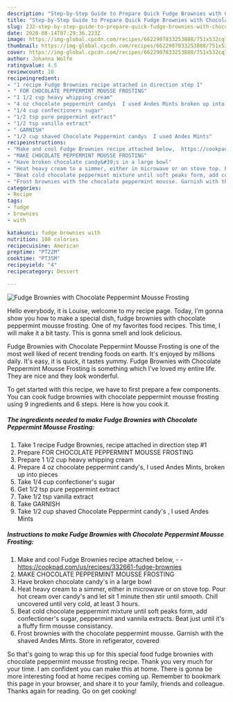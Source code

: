 ```yaml
---
description: "Step-by-Step Guide to Prepare Quick Fudge Brownies with Chocolate Peppermint Mousse Frosting"
title: "Step-by-Step Guide to Prepare Quick Fudge Brownies with Chocolate Peppermint Mousse Frosting"
slug: 232-step-by-step-guide-to-prepare-quick-fudge-brownies-with-chocolate-peppermint-mousse-frosting
date: 2020-08-14T07:29:36.223Z
image: https://img-global.cpcdn.com/recipes/6622907833253888/751x532cq70/fudge-brownies-with-chocolate-peppermint-mousse-frosting-recipe-main-photo.jpg
thumbnail: https://img-global.cpcdn.com/recipes/6622907833253888/751x532cq70/fudge-brownies-with-chocolate-peppermint-mousse-frosting-recipe-main-photo.jpg
cover: https://img-global.cpcdn.com/recipes/6622907833253888/751x532cq70/fudge-brownies-with-chocolate-peppermint-mousse-frosting-recipe-main-photo.jpg
author: Johanna Wolfe
ratingvalue: 4.5
reviewcount: 10
recipeingredient:
- "1 recipe Fudge Brownies recipe attached in direction step 1"
- " FOR CHOCOLATE PEPPERMINT MOUSSE FROSTING"
- "1 1/2 cup heavy whipping cream"
- "4 oz chocolate peppermint candys  I used Andes Mints broken up into pieces"
- "1/4 cup confectioners sugar"
- "1/2 tsp pure peppermint extract"
- "1/2 tsp vanilla extract"
- " GARNISH"
- "1/2 cup shaved Chocolate Peppermint candys  I used Andes Mints"
recipeinstructions:
- "Make and cool Fudge Brownies recipe attached below,  https://cookpad.com/us/recipes/332661-fudge-brownies"
- "MAKE CHOCOLATE PEPPERMINT MOUSSE FROSTING"
- "Have broken chocolate candy&#39;s in a large bowl"
- "Heat heavy cream to a simmer, either in microwave or on stove top. Pour hot cream over candy&#39;s and let sit 1 minute then stir until smooth. Chill uncovered until very cold, at least 3 hours."
- "Beat cold chocolate peppermint mixture until soft peaks form, add confectioner&#39;s sugar, peppermint and vannila extracts. Beat just until it&#39;s a fluffy firm mousse consistancy."
- "Frost brownies with the chocolate peppermint mousse. Garnish with the shaved Andes Mints. Store in refigerator, covered"
categories:
- Recipe
tags:
- fudge
- brownies
- with

katakunci: fudge brownies with 
nutrition: 108 calories
recipecuisine: American
preptime: "PT22M"
cooktime: "PT35M"
recipeyield: "4"
recipecategory: Dessert

---
```



![Fudge Brownies with Chocolate Peppermint Mousse Frosting](https://img-global.cpcdn.com/recipes/6622907833253888/751x532cq70/fudge-brownies-with-chocolate-peppermint-mousse-frosting-recipe-main-photo.jpg)

Hello everybody, it is Louise, welcome to my recipe page. Today, I'm gonna show you how to make a special dish, fudge brownies with chocolate peppermint mousse frosting. One of my favorites food recipes. This time, I will make it a bit tasty. This is gonna smell and look delicious.



Fudge Brownies with Chocolate Peppermint Mousse Frosting is one of the most well liked of recent trending foods on earth. It's enjoyed by millions daily. It's easy, it is quick, it tastes yummy. Fudge Brownies with Chocolate Peppermint Mousse Frosting is something which I've loved my entire life. They are nice and they look wonderful.


To get started with this recipe, we have to first prepare a few components. You can cook fudge brownies with chocolate peppermint mousse frosting using 9 ingredients and 6 steps. Here is how you cook it.

<!--inarticleads1-->

##### The ingredients needed to make Fudge Brownies with Chocolate Peppermint Mousse Frosting:

1. Take 1 recipe Fudge Brownies, recipe attached in direction step #1
1. Prepare  FOR CHOCOLATE PEPPERMINT MOUSSE FROSTING
1. Prepare 1 1/2 cup heavy whipping cream
1. Prepare 4 oz chocolate peppermint candy&#39;s,  I used Andes Mints, broken up into pieces
1. Take 1/4 cup confectioner&#39;s sugar
1. Get 1/2 tsp pure peppermint extract
1. Take 1/2 tsp vanilla extract
1. Take  GARNISH
1. Take 1/2 cup shaved Chocolate Peppermint candy&#39;s , I used Andes Mints




<!--inarticleads2-->

##### Instructions to make Fudge Brownies with Chocolate Peppermint Mousse Frosting:

1. Make and cool Fudge Brownies recipe attached below, -  - https://cookpad.com/us/recipes/332661-fudge-brownies
1. MAKE CHOCOLATE PEPPERMINT MOUSSE FROSTING
1. Have broken chocolate candy&#39;s in a large bowl
1. Heat heavy cream to a simmer, either in microwave or on stove top. Pour hot cream over candy&#39;s and let sit 1 minute then stir until smooth. Chill uncovered until very cold, at least 3 hours.
1. Beat cold chocolate peppermint mixture until soft peaks form, add confectioner&#39;s sugar, peppermint and vannila extracts. Beat just until it&#39;s a fluffy firm mousse consistancy.
1. Frost brownies with the chocolate peppermint mousse. Garnish with the shaved Andes Mints. Store in refigerator, covered




So that's going to wrap this up for this special food fudge brownies with chocolate peppermint mousse frosting recipe. Thank you very much for your time. I am confident you can make this at home. There is gonna be more interesting food at home recipes coming up. Remember to bookmark this page in your browser, and share it to your family, friends and colleague. Thanks again for reading. Go on get cooking!
